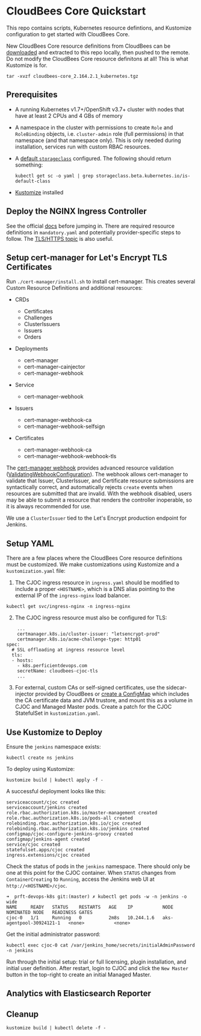# CloudBees Core Quickstart
This repo contains scripts, Kubernetes resource defintions, and Kustomize configuration to get started with CloudBees Core.

New CloudBees Core resource definitions from CloudBees can be [downloaded](https://downloads.cloudbees.com/cloudbees-core/cloud/) and extracted to this repo locally, then pushed to the remote. Do not modify the CloudBees Core resource definitons at all! This is what Kustomize is for.

`tar -xvzf cloudbees-core_2.164.2.1_kubernetes.tgz`

## Prerequisites
* A running Kubernetes v1.7+/OpenShift v3.7+ cluster with nodes that have at least 2 CPUs and 4 GBs of memory
* A namespace in the cluster with permissions to create `Role` and `RoleBinding` objects, i.e. `cluster-admin` role (full permissions) in that namespace (and that namespace only). This is only needed during installation, services run with custom RBAC resources.
* A [default `storageclass`](https://kubernetes.io/docs/tasks/administer-cluster/change-default-storage-class/) configured. The following should return something:

  `kubectl get sc -o yaml | grep storageclass.beta.kubernetes.io/is-default-class`

* [Kustomize](https://kustomize.io/) installed

## Deploy the NGINX Ingress Controller
See the official [docs](https://kubernetes.github.io/ingress-nginx/deploy/) before jumping in. There are required resource definitions in `mandatory.yaml` and potentially provider-specific steps to follow. The [TLS/HTTPS topic](https://kubernetes.github.io/ingress-nginx/user-guide/tls/) is also useful.

## Setup cert-manager for Let's Encrypt TLS Certificates
Run `./cert-manager/install.sh` to install cert-manager. This creates several Custom Resource Definitions and additional resources:
* CRDs
  * Certificates
  * Challenges
  * ClusterIssuers
  * Issuers
  * Orders

* Deployments
  * cert-manager
  * cert-manager-cainjector
  * cert-manager-webhook

* Service
  * cert-manager-webhook

* Issuers
  * cert-manager-webhook-ca
  * cert-manager-webhook-selfsign

* Certificates
  * cert-manager-webhook-ca
  * cert-manager-webhook-webhook-tls

The [cert-manager webhook](https://docs.cert-manager.io/en/latest/getting-started/webhook.html) provides advanced resource validation ([ValidatingWebhookConfiguration](https://kubernetes.io/docs/reference/access-authn-authz/extensible-admission-controllers/)). The webhook allows cert-manager to validate that Issuer, ClusterIssuer, and Certificate resource submissions are syntactically correct, and automatically rejects `create` events when resources are submitted that are invalid. With the webhook disabled, users may be able to submit a resource that renders the controller inoperable, so it is always recommended for use.

We use a `ClusterIssuer` tied to the Let's Encrypt production endpoint for Jenkins.

## Setup YAML
There are a few places where the CloudBees Core resource definitions must be customized. We make customizations using Kustomize and a `kustomization.yaml` file:
1. The CJOC ingress resource in `ingress.yaml` should be modified to include a proper `<HOSTNAME>`, which is a DNS alias pointing to the external IP of the `ingress-nginx` load balancer.
```
kubectl get svc/ingress-nginx -n ingress-nginx
```

2. The CJOC ingress resource must also be configured for TLS:
```
    ...
    certmanager.k8s.io/cluster-issuer: "letsencrypt-prod"
    certmanager.k8s.io/acme-challenge-type: http01
spec:
  # SSL offloading at ingress resource level
  tls:
  - hosts:
    - k8s.perficientdevops.com
    secretName: cloudbees-cjoc-tls
    ...
```

3. For external, custom CAs or self-signed certificates, use the sidecar-injector provided by CloudBees or [create a ConfigMap](https://support.cloudbees.com/hc/en-us/articles/360018267271-Deploy-Self-Signed-Certificates-in-Masters-and-Agents) which includes the CA certificate data and JVM trustore, and mount this as a volume in CJOC and Managed Master pods. Create a patch for the CJOC StatefulSet in `kustomization.yaml`.

## Use Kustomize to Deploy
Ensure the `jenkins` namespace exists:

`kubectl create ns jenkins`

To deploy using Kustomize:

`kustomize build | kubectl apply -f -`

A successful deployment looks like this:
```
serviceaccount/cjoc created
serviceaccount/jenkins created
role.rbac.authorization.k8s.io/master-management created
role.rbac.authorization.k8s.io/pods-all created
rolebinding.rbac.authorization.k8s.io/cjoc created
rolebinding.rbac.authorization.k8s.io/jenkins created
configmap/cjoc-configure-jenkins-groovy created
configmap/jenkins-agent created
service/cjoc created
statefulset.apps/cjoc created
ingress.extensions/cjoc created
```

Check the status of pods in the `jenkins` namespace. There should only be one at this point for the CJOC container. When `STATUS` changes from `ContainerCreating` to `Running`, access the Jenkins web UI at `http://<HOSTNAME>/cjoc`.
```
➜  prft-devops-k8s git:(master) ✗ kubectl get pods -w -n jenkins -o wide
NAME     READY   STATUS    RESTARTS   AGE    IP           NODE                       NOMINATED NODE   READINESS GATES
cjoc-0   1/1     Running   0          2m8s   10.244.1.6   aks-agentpool-30924121-1   <none>           <none>
```

Get the initial administrator password:

`kubectl exec cjoc-0 cat /var/jenkins_home/secrets/initialAdminPassword -n jenkins`

Run through the initial setup: trial or full licensing, plugin installation, and initial user definition. After restart, login to CJOC and click the `New Master` button in the top-right to create an initial Managed Master.

## Analytics with Elasticsearch Reporter


## Cleanup

`kustomize build | kubectl delete -f -`
